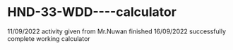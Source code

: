# HND-33-WDD----calculator
11/09/2022 activity given from Mr.Nuwan finished  16/09/2022 successfully complete working calculator
